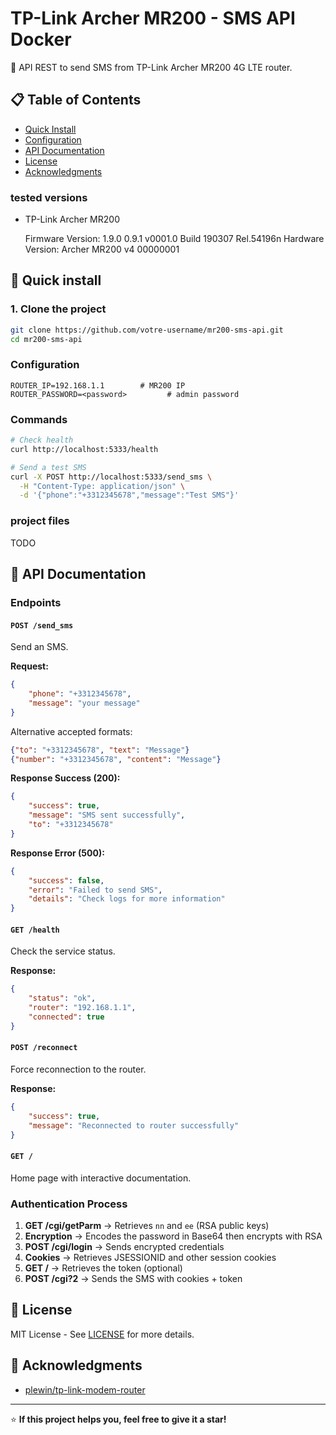 # TP-Link Archer MR200 - SMS API Docker

🚀 API REST to send SMS from TP-Link Archer MR200 4G LTE router.

## 📋 Table of Contents

- [Quick Install](#quick-install)
- [Configuration](#configuration)
- [API Documentation](#api-documentation)
- [License](#license)
- [Acknowledgments](#acknowledgments)

### tested versions

- TP-Link Archer MR200 
 
  Firmware Version: 1.9.0 0.9.1 v0001.0 Build 190307 Rel.54196n
  Hardware Version: Archer MR200 v4 00000001

## 🚀 Quick install

### 1. Clone the project

```bash
git clone https://github.com/votre-username/mr200-sms-api.git
cd mr200-sms-api
```

### Configuration

```env
ROUTER_IP=192.168.1.1        # MR200 IP
ROUTER_PASSWORD=<password>         # admin password
```


### Commands

```bash
# Check health
curl http://localhost:5333/health

# Send a test SMS
curl -X POST http://localhost:5333/send_sms \
  -H "Content-Type: application/json" \
  -d '{"phone":"+3312345678","message":"Test SMS"}'
```

### project files

TODO


## 📖 API Documentation

### Endpoints

#### `POST /send_sms`

Send an SMS.

**Request:**
```json
{
    "phone": "+3312345678",
    "message": "your message"
}
```

Alternative accepted formats:
```json
{"to": "+3312345678", "text": "Message"}
{"number": "+3312345678", "content": "Message"}
```

**Response Success (200):**
```json
{
    "success": true,
    "message": "SMS sent successfully",
    "to": "+3312345678"
}
```

**Response Error (500):**
```json
{
    "success": false,
    "error": "Failed to send SMS",
    "details": "Check logs for more information"
}
```

#### `GET /health`

Check the service status.

**Response:**
```json
{
    "status": "ok",
    "router": "192.168.1.1",
    "connected": true
}
```

#### `POST /reconnect`

Force reconnection to the router.

**Response:**
```json
{
    "success": true,
    "message": "Reconnected to router successfully"
}
```

#### `GET /`

Home page with interactive documentation.

### Authentication Process

1. **GET /cgi/getParm** → Retrieves `nn` and `ee` (RSA public keys)
2. **Encryption** → Encodes the password in Base64 then encrypts with RSA
3. **POST /cgi/login** → Sends encrypted credentials
4. **Cookies** → Retrieves JSESSIONID and other session cookies
5. **GET /** → Retrieves the token (optional)
6. **POST /cgi?2** → Sends the SMS with cookies + token


## 📝 License

MIT License - See [LICENSE](LICENSE) for more details.

## 👏 Acknowledgments

- [plewin/tp-link-modem-router](https://github.com/plewin/tp-link-modem-router)

---

⭐ **If this project helps you, feel free to give it a star!**
